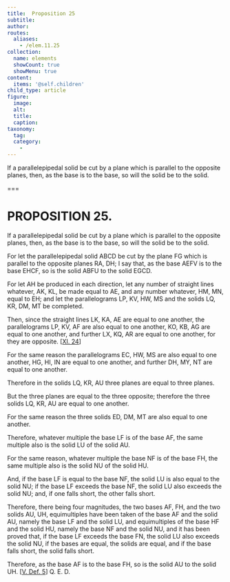 ```yaml
---
title:  Proposition 25
subtitle: 
author:
routes:
  aliases:
    - /elem.11.25
collection:
  name: elements
  showCount: true
  showMenu: true
content:
  items: '@self.children'
child_type: article
figure:
  image:
  alt:
  title:
  caption:
taxonomy:
  tag:
  category:
    - 
---
```


<p><hi rend="ital">If a parallelepipedal solid be cut by a plane which is parallel to the opposite planes</hi>, <hi rend="ital">then</hi>, <hi rend="ital">as the base is to the base</hi>, <hi rend="ital">so will the solid be to the solid.</hi>
      </p>

===

<h1>PROPOSITION 25.</h1>
<p><span class="ital">If a parallelepipedal solid be cut by a plane which is parallel to the opposite planes</span>, <span class="ital">then</span>, <span class="ital">as the base is to the base</span>, <span class="ital">so will the solid be to the solid.</span>
      </p>

<p>For let the parallelepipedal solid <span class="ital">ABCD</span> be cut by the plane <span class="ital">FG</span> which is parallel to the opposite planes <span class="ital">RA</span>, <span class="ital">DH</span>; I say that, as the base <span class="ital">AEFV</span> is to the base <span class="ital">EHCF</span>, so is the solid <span class="ital">ABFU</span> to the solid <span class="ital">EGCD</span>. 
      </p>

<p>For let <span class="ital">AH</span> be produced in each direction, let any number of straight lines whatever, <span class="ital">AK</span>, <span class="ital">KL</span>, be made equal to <span class="ital">AE</span>, and any number whatever, <span class="ital">HM</span>, <span class="ital">MN</span>, equal to <span class="ital">EH</span>; and let the parallelograms <span class="ital">LP</span>, <span class="ital">KV</span>, <span class="ital">HW</span>, <span class="ital">MS</span> and the solids <span class="ital">LQ</span>, <span class="ital">KR</span>, <span class="ital">DM</span>, <span class="ital">MT</span> be completed. </p>

<p>Then, since the straight lines <span class="ital">LK</span>, <span class="ital">KA</span>, <span class="ital">AE</span> are equal to one another, the parallelograms <span class="ital">LP</span>, <span class="ital">KV</span>, <span class="ital">AF</span> are also equal to one another, <span class="ital">KO</span>, <span class="ital">KB</span>, <span class="ital">AG</span> are equal to one another, and further <span class="ital">LX</span>, <span class="ital">KQ</span>, <span class="ital">AR</span> are equal to one another, for they are opposite. [<a href="/elem.11.24">XI. 24</a>] </p>

<p>For the same reason the parallelograms <span class="ital">EC</span>, <span class="ital">HW</span>, <span class="ital">MS</span> are also equal to one another, <span class="ital">HG</span>, <span class="ital">HI</span>, <span class="ital">IN</span> are equal to one another, and further <span class="ital">DH</span>, <span class="ital">MY</span>, <span class="ital">NT</span> are equal to one another. </p>

<p>Therefore in the solids <span class="ital">LQ</span>, <span class="ital">KR</span>, <span class="ital">AU</span> three planes are equal to three planes. <pb n="326"/></p>

<p>But the three planes are equal to the three opposite; therefore the three solids <span class="ital">LQ</span>, <span class="ital">KR</span>, <span class="ital">AU</span> are equal to one another. </p>

<p>For the same reason the three solids <span class="ital">ED</span>, <span class="ital">DM</span>, <span class="ital">MT</span> are also equal to one another. </p>

<p>Therefore, whatever multiple the base <span class="ital">LF</span> is of the base <span class="ital">AF</span>, the same multiple also is the solid <span class="ital">LU</span> of the solid <span class="ital">AU</span>. </p>

<p>For the same reason, whatever multiple the base <span class="ital">NF</span> is of the base <span class="ital">FH</span>, the same multiple also is the solid <span class="ital">NU</span> of the solid <span class="ital">HU</span>. </p>

<p>And, if the base <span class="ital">LF</span> is equal to the base <span class="ital">NF</span>, the solid <span class="ital">LU</span> is also equal to the solid <span class="ital">NU</span>; if the base <span class="ital">LF</span> exceeds the base <span class="ital">NF</span>, the solid <span class="ital">LU</span> also exceeds the solid <span class="ital">NU</span>; and, if one falls short, the other falls short. </p>

<p>Therefore, there being four magnitudes, the two bases <span class="ital">AF</span>, <span class="ital">FH</span>, and the two solids <span class="ital">AU</span>, <span class="ital">UH</span>, equimultiples have been taken of the base <span class="ital">AF</span> and the solid <span class="ital">AU</span>, namely the base <span class="ital">LF</span> and the solid <span class="ital">LU</span>, and equimultiples of the base <span class="ital">HF</span> and the solid <span class="ital">HU</span>, namely the base <span class="ital">NF</span> and the solid <span class="ital">NU</span>, and it has been proved that, if the base <span class="ital">LF</span> exceeds the base <span class="ital">FN</span>, the solid <span class="ital">LU</span> also exceeds the solid <span class="ital">NU</span>, if the bases are equal, the solids are equal, and if the base falls short, the solid falls short. </p>

<p>Therefore, as the base <span class="ital">AF</span> is to the base <span class="ital">FH</span>, so is the solid <span class="ital">AU</span> to the solid <span class="ital">UH</span>. [<a href="/elem.5.def.5">V. Def. 5</a>] Q. E. D.</p>
